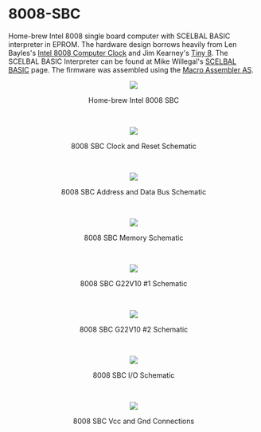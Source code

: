 # 8008-SBC
Home-brew Intel 8008 single board computer with SCELBAL BASIC interpreter in EPROM. The hardware design borrows heavily from Len Bayles's 
[Intel 8008 Computer Clock](http://www.8008chron.com/) and Jim Kearney's [Tiny 8](https://www.jkearney.com/Tiny8demo/). The SCELBAL BASIC Interpreter can be found at Mike Willegal's [SCELBAL BASIC](http://www.willegal.net/scelbi/scelbal.html) page. The firmware was assembled using the [Macro Assembler AS](http://john.ccac.rwth-aachen.de:8000/as/).
<p align="center"><img src="/images/8008 SBC.JPEG"/>
<p align="center">Home-brew Intel 8008 SBC</p><br>
<p align="center"><img src="/images/8008 SBC Schematic-1.png"/>
<p align="center">8008 SBC Clock and Reset Schematic</p><br>
<p align="center"><img src="/images/8008 SBC Schematic-2.png"/>
<p align="center">8008 SBC Address and Data Bus Schematic</p><br>
<p align="center"><img src="/images/8008 SBC Schematic-3.png"/>
<p align="center">8008 SBC Memory Schematic</p><br>
<p align="center"><img src="/images/8008 SBC Schematic-4.png"/>
<p align="center">8008 SBC G22V10 #1 Schematic</p><br>
<p align="center"><img src="/images/8008 SBC Schematic-5.png"/>
<p align="center">8008 SBC G22V10 #2 Schematic</p><br>
<p align="center"><img src="/images/8008 SBC Schematic-6.png"/>
<p align="center">8008 SBC I/O Schematic</p><br>
<p align="center"><img src="/images/8008 SBC Schematic-7.png"/>
<p align="center">8008 SBC Vcc and Gnd Connections</p><br>
